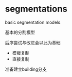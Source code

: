 # segmentations
basic segmentation  models

基本的分割模型

后序尝试与改进会以此为基础
* 模板复制
* 直接复制






准备建立building分支
